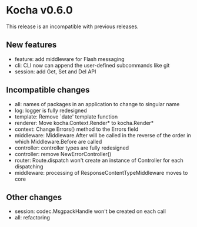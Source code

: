 # Kocha v0.6.0

This release is an incompatible with previous releases.

## New features

* feature: add middleware for Flash messaging
* cli: CLI now can append the user-defined subcommands like git
* session: add Get, Set and Del API

## Incompatible changes

* all: names of packages in an application to change to singular name
* log: logger is fully redesigned
* template: Remove `date' template function
* renderer: Move kocha.Context.Render* to kocha.Render*
* context: Change Errors() method to the Errors field
* middleware: Middleware.After will be called in the reverse of the order in which Middleware.Before are called
* controller: controller types are fully redesigned
* controller: remove NewErrorController()
* router: Route.dispatch won't create an instance of Controller for each dispatching
* middleware: processing of ResponseContentTypeMiddleware moves to core

## Other changes

* session: codec.MsgpackHandle won't be created on each call
* all: refactoring

